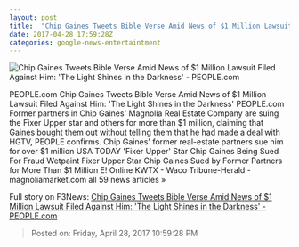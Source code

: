```yaml
---
layout: post
title:  "Chip Gaines Tweets Bible Verse Amid News of $1 Million Lawsuit Filed Against Him: 'The Light Shines in the Darkness' - PEOPLE.com"
date: 2017-04-28 17:59:28Z
categories: google-news-entertaintment
---
```


![Chip Gaines Tweets Bible Verse Amid News of $1 Million Lawsuit Filed Against Him: 'The Light Shines in the Darkness' - PEOPLE.com](http://i1.wp.com/peopledotcom.files.wordpress.com/2017/01/chip-gaines-2000.jpg?crop=0px%2C227px%2C1333px%2C699px&resize=1200%2C630&ssl=1)

PEOPLE.com Chip Gaines Tweets Bible Verse Amid News of $1 Million Lawsuit Filed Against Him: 'The Light Shines in the Darkness' PEOPLE.com Former partners in Chip Gaines' Magnolia Real Estate Company are suing the Fixer Upper star and others for more than $1 million, claiming that Gaines bought them out without telling them that he had made a deal with HGTV, PEOPLE confirms. Chip Gaines' former real-estate partners sue him for over $1 million USA TODAY 'Fixer Upper' Star Chip Gaines Being Sued For Fraud Wetpaint Fixer Upper Star Chip Gaines Sued by Former Partners for More Than $1 Million E! Online KWTX - Waco Tribune-Herald - magnoliamarket.com all 59 news articles »


Full story on F3News: [Chip Gaines Tweets Bible Verse Amid News of $1 Million Lawsuit Filed Against Him: 'The Light Shines in the Darkness' - PEOPLE.com](http://www.f3nws.com/n/JbPF3G)

> Posted on: Friday, April 28, 2017 10:59:28 PM
